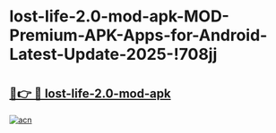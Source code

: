 # lost-life-2.0-mod-apk-MOD-Premium-APK-Apps-for-Android-Latest-Update-2025-!708jj

# <h2><a href="https://bcio9a.esa.edu.pl?title=lost-life-2.0-mod-apk&ref=708jj">🔗👉 🔴 lost-life-2.0-mod-apk</a></h2>

[![acn](https://github.com/user-attachments/assets/0f9c940e-d8b0-45ae-aac7-cd30a18b3e1c)](https://bcio9a.esa.edu.pl?title=lost-life-2.0-mod-apk&ref=708jj)


